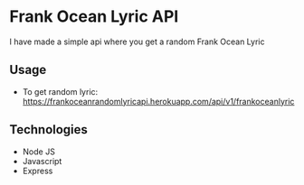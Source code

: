  # Frank Ocean Lyric API
 I have made a simple api where you get a random Frank Ocean Lyric
 
 ## Usage
 * To get random lyric: https://frankoceanrandomlyricapi.herokuapp.com/api/v1/frankoceanlyric

## Technologies
* Node JS
* Javascript
* Express
